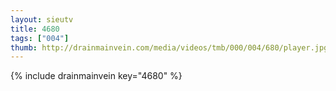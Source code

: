 ```yaml
--- 
layout: sieutv
title: 4680
tags: ["004"]
thumb: http://drainmainvein.com/media/videos/tmb/000/004/680/player.jpg
---
```

{% include drainmainvein key="4680" %} 
